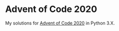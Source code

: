 # Advent of Code 2020

My solutions for [Advent of Code 2020](https://adventofcode.com/2020) in Python 3.X.
